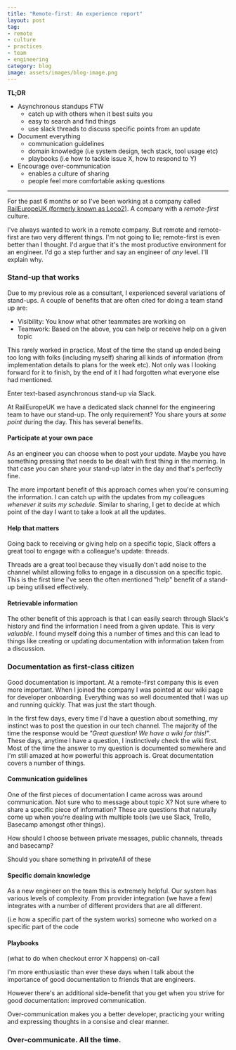 ```yaml
---
title: "Remote-first: An experience report"
layout: post
tag:
- remote
- culture
- practices
- team
- engineering
category: blog
image: assets/images/blog-image.png
---
```


**TL;DR**

- Asynchronous standups FTW
  - catch up with others when it best suits you
  - easy to search and find things
  - use slack threads to discuss specific points from an update
- Document everything
  - communication guidelines
  - domain knowledge (i.e system design, tech stack, tool usage etc)
  - playbooks (i.e how to tackle issue X, how to respond to Y)
- Encourage over-communication
  - enables a culture of sharing
  - people feel more comfortable asking questions

---------------------------------------

For the past 6 months or so I've been working at a company called
[RailEuropeUK (formerly known as Loco2)](https://raileurope.co.uk/). A company with a *remote-first* culture.

I've always wanted to work in a remote company. But remote and remote-first
are two very different things. I'm not going to lie; remote-first is even
better than I thought. I'd argue that it's the most productive environment
for an engineer. I'd go a step further and say an engineer of *any* level.
I'll explain why.

### Stand-up that works

Due to my previous role as a consultant, I experienced several variations
of stand-ups. A couple of benefits that are often cited for doing a team
stand up are:

- Visibility: You know what other teammates are working on
- Teamwork: Based on the above, you can help or receive help on a given topic

This rarely worked in practice. Most of the time the stand up ended
being too long with folks (including myself) sharing all kinds of
information (from implementation details to plans for the week etc). Not
only was I looking forward for it to finish, by the
end of it I had forgotten what everyone else had mentioned.

Enter text-based asynchronous stand-up via Slack.

At RailEuropeUK we have a dedicated slack channel for the engineering team
to have our stand-up. The only requirement? You share yours at _some point_
during the day. This has several benefits.

#### Participate at your own pace

As an engineer you can choose when to post your update. Maybe you have
something pressing that needs to be dealt with first thing in the morning.
In that case you can share your stand-up later in the day and that's perfectly fine.

The more important benefit of this approach comes when you're consuming the
information. I can catch up with the updates from my colleagues _whenever
it suits my schedule_. Similar to sharing, I get to decide at which point
of the day I want to take a look at all the updates.

#### Help that matters

Going back to receiving or giving help on a specific topic, Slack offers a
great tool to engage with a colleague's update: threads.

Threads are a great tool because they visually don't add noise to the
channel whilst allowing folks to engage in a discussion on a specific
topic. This is the first time I've seen the often mentioned "help" benefit
of a stand-up being utilised effectively.

#### Retrievable information

The other benefit of this approach is that I can easily search through
Slack's history and find the information I need from a given update. This
is *very valuable*. I found myself doing this a number of times and this can
lead to things like creating or updating documentation with information
taken from a discussion.


### Documentation as first-class citizen

Good documentation is important. At a remote-first company this is even
more important. When I joined the company I was pointed at our wiki page
for developer onboarding. Everything was so well documented that I was up
and running quickly. That was just the start though.

In the first few days, every time I'd have a question about something, my
instinct was to post the question in our tech channel. The majority of the
time the response would be _"Great question! We have a wiki for this!"_.
These days, anytime I have a question, I instinctively check the wiki
first. Most of the time the answer to my question is documented somewhere
and I'm still amazed at how powerful this approach is. Great documentation
covers a number of things.

#### Communication guidelines

One of the first pieces of documentation I came across was around
communication. Not sure who to message about topic X? Not sure where to
share a specific piece of information? These are questions that naturally
come up when you're dealing with multiple tools (we use Slack, Trello,
Basecamp amongst other things).

How
should I choose between private messages, public channels, threads and
basecamp?

Should you share something in privateAll
of these

#### Specific domain knowledge

As a new engineer on the team this is extremely helpful. Our system has
various levels of complexity. From provider integration (we have a few)
integrates with a number of different providers that are all different.

(i.e how a specific part of the system works)
someone who worked on a specific part of the code

#### Playbooks
(what to do when checkout error X happens)
on-call


I'm more enthusiastic than ever these days when I talk about the importance
of good documentation to friends that are engineers.

However there's an additional side-benefit that you get when you strive for
good documentation: improved communication.

Over-communication makes you a better developer, practicing your writing and
expressing thoughts in a consise and clear manner.

### Over-communicate. All the time.
